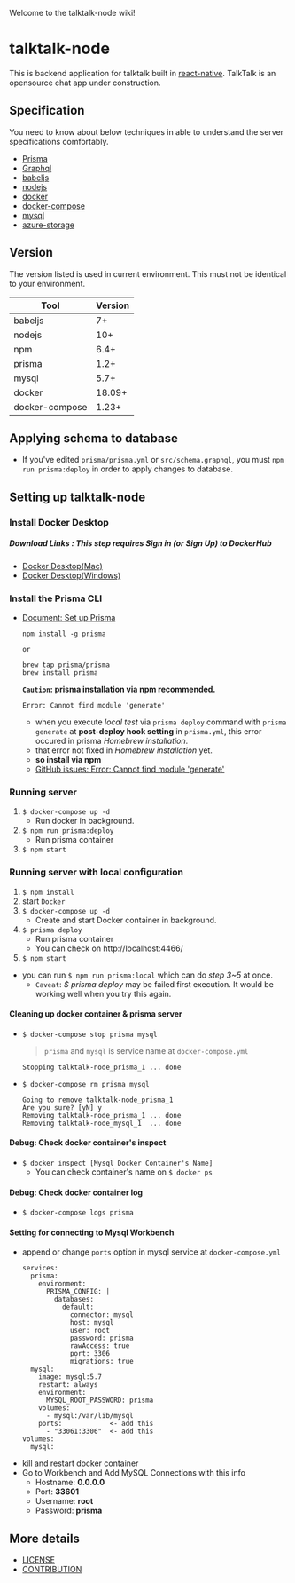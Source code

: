 Welcome to the talktalk-node wiki!
# talktalk-node
This is backend application for talktalk built in [react-native](https://github.com/facebook/react-native).
TalkTalk is an opensource chat app under construction.

## Specification
You need to know about below techniques in able to understand the server specifications comfortably.
* [Prisma](https://www.prisma.io/)
* [Graphql](https://graphql.org/)
* [babeljs](https://babeljs.io/)
* [nodejs](https://nodejs.org/)
* [docker](https://www.docker.com/)
* [docker-compose](https://docs.docker.com/compose/)
* [mysql](https://www.mysql.com/)
* [azure-storage](https://azure.microsoft.com/en-us/services/storage/)

## Version
The version listed is used in current environment. This must not be identical to your environment.

| Tool                  | Version      |
| --------------------- | ------------ |
| babeljs               | 7+           |
| nodejs                | 10+          |
| npm                   | 6.4+         |
| prisma                | 1.2+         |
| mysql                 | 5.7+         |
| docker                | 18.09+       |
| docker-compose        | 1.23+        |

## Applying schema to database
* If you've edited `prisma/prisma.yml` or `src/schema.graphql`, you must `npm run prisma:deploy` in order to apply changes to database.


## Setting up talktalk-node

### Install Docker Desktop
##### Download Links : *This step requires Sign in (or Sign Up) to DockerHub*
- [Docker Desktop(Mac)](https://store.docker.com/editions/community/docker-ce-desktop-mac)
- [Docker Desktop(Windows)](https://hub.docker.com/editions/community/docker-ce-desktop-windows)
  
### Install the Prisma CLI
- [Document: Set up Prisma](https://www.prisma.io/docs/get-started/01-setting-up-prisma-new-database-JAVASCRIPT-a002/)

  ```
  npm install -g prisma

  or

  brew tap prisma/prisma
  brew install prisma
  ```
  
  **`Caution`: prisma installation via npm recommended.**  
  
  ```
  Error: Cannot find module 'generate'
  ```
  - when you execute *local test* via `prisma deploy` command with `prisma generate` at **post-deploy hook setting** in `prisma.yml`, this error occured in prisma *Homebrew installation*.
  - that error not fixed in *Homebrew installation* yet.
  - **so install via npm**
  - [GitHub issues: Error: Cannot find module 'generate'](https://github.com/prisma/Mongo-Connector-Preview/issues/1#issuecomment-441361867)
   
### Running server
  1. `$ docker-compose up -d`
     - Run docker in background.
  2. `$ npm run prisma:deploy`
     - Run prisma container
  3. `$ npm start`

### Running server with local configuration
  1. `$ npm install`
  2. start `Docker`
  3. `$ docker-compose up -d`
     - Create and start Docker container in background.
  4. `$ prisma deploy`
     - Run prisma container
     - You can check on http://localhost:4466/
  5. `$ npm start`
  - you can run `$ npm run prisma:local` which can do *step 3~5* at once.
    - `Caveat`: *$ prisma deploy* may be failed first execution. It would be working well when you try this again.
  
  #### Cleaning up docker container & prisma server
  - `$ docker-compose stop prisma mysql`
    > `prisma` and `mysql` is service name at `docker-compose.yml`
      ```
      Stopping talktalk-node_prisma_1 ... done
      ```
  - `$ docker-compose rm prisma mysql`
      ```
      Going to remove talktalk-node_prisma_1
      Are you sure? [yN] y
      Removing talktalk-node_prisma_1 ... done
      Removing talktalk-node_mysql_1  ... done
      ```

  #### Debug: Check docker container's inspect
  - `$ docker inspect [Mysql Docker Container's Name]`
    - You can check container's name on `$ docker ps`
  
  #### Debug: Check docker container log
  - `$ docker-compose logs prisma`
  
  #### Setting for connecting to Mysql Workbench
  - append or change `ports` option in mysql service at `docker-compose.yml`
    ```
    services:
      prisma:
        environment:
          PRISMA_CONFIG: |
            databases:
              default:
                connector: mysql
                host: mysql
                user: root
                password: prisma
                rawAccess: true
                port: 3306
                migrations: true
      mysql:
        image: mysql:5.7
        restart: always
        environment:
          MYSQL_ROOT_PASSWORD: prisma
        volumes:
          - mysql:/var/lib/mysql
        ports:            <- add this
          - "33061:3306"  <- add this
    volumes:
      mysql:
    ```
  - kill and restart docker container
  - Go to Workbench and Add MySQL Connections with this info
    - Hostname: **0.0.0.0**
    - Port: **33601**
    - Username: **root**
    - Password: **prisma**

## More details
- [LICENSE](https://github.com/dooboolab/talktalk-node/blob/master/LICENSE)
- [CONTRIBUTION](https://github.com/dooboolab/talktalk-node/blob/master/CONTRIBUTING.md)

